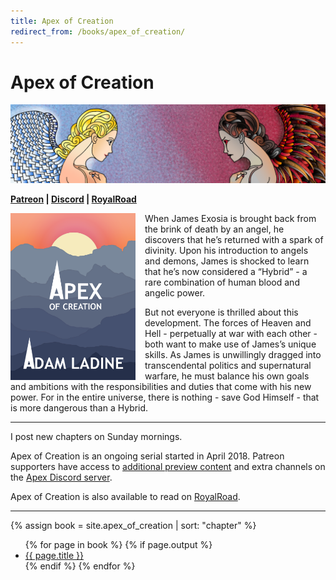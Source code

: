 ```yaml
---
title: Apex of Creation
redirect_from: /books/apex_of_creation/
---
```


# Apex of Creation

![](/assets/images/angel_demon.png)

**[Patreon](https://patreon.com/captainmeta4) \| [Discord](https://discord.gg/U22EMg7) \| [RoyalRoad](https://www.royalroad.com/fiction/20192/apex-of-creation)**

<img src="/assets/images/apex_cover.png" max-width="50%" width="200px" align="left" style="border:0px; margin:0px 15px 0px 0px"> When James Exosia is brought back from the brink of death by an angel, he discovers that he’s returned with a spark of divinity. Upon his introduction to angels and demons, James is shocked to learn that he’s now considered a “Hybrid” - a rare combination of human blood and angelic power.

But not everyone is thrilled about this development. The forces of Heaven and Hell - perpetually at war with each other - both want to make use of James’s unique skills. As James is unwillingly dragged into transcendental politics and supernatural warfare, he must balance his own goals and ambitions with the responsibilities and duties that come with his new power. For in the entire universe, there is nothing - save God Himself - that is more dangerous than a Hybrid.

---

I post new chapters on Sunday mornings.

Apex of Creation is an ongoing serial started in April 2018. Patreon supporters have access to [additional preview content](/patreon) and extra channels on the [Apex Discord server](https://discord.gg/U22EMg7).

Apex of Creation is also available to read on [RoyalRoad](https://www.royalroad.com/fiction/20192/apex-of-creation).

---


{% assign book = site.apex_of_creation | sort: "chapter" %}
<ul>
{% for page in book %}
    {% if page.output %} <li><a href="{{ page.url }}">{{ page.title }}</a></li>{% endif %}
{% endfor %}
</ul>
